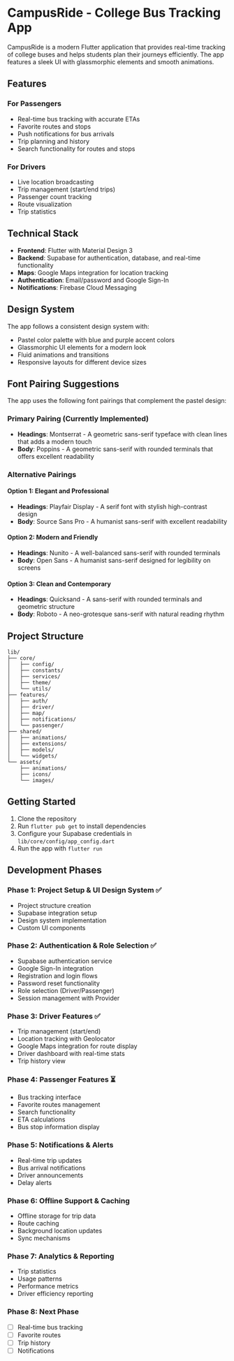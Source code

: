 # CampusRide - College Bus Tracking App

CampusRide is a modern Flutter application that provides real-time tracking of college buses and helps students plan their journeys efficiently. The app features a sleek UI with glassmorphic elements and smooth animations.

## Features

### For Passengers
- Real-time bus tracking with accurate ETAs
- Favorite routes and stops
- Push notifications for bus arrivals
- Trip planning and history
- Search functionality for routes and stops

### For Drivers
- Live location broadcasting
- Trip management (start/end trips)
- Passenger count tracking
- Route visualization
- Trip statistics

## Technical Stack

- **Frontend**: Flutter with Material Design 3
- **Backend**: Supabase for authentication, database, and real-time functionality
- **Maps**: Google Maps integration for location tracking
- **Authentication**: Email/password and Google Sign-In
- **Notifications**: Firebase Cloud Messaging

## Design System

The app follows a consistent design system with:
- Pastel color palette with blue and purple accent colors
- Glassmorphic UI elements for a modern look
- Fluid animations and transitions
- Responsive layouts for different device sizes

## Font Pairing Suggestions

The app uses the following font pairings that complement the pastel design:

### Primary Pairing (Currently Implemented)
- **Headings**: Montserrat - A geometric sans-serif typeface with clean lines that adds a modern touch
- **Body**: Poppins - A geometric sans-serif with rounded terminals that offers excellent readability

### Alternative Pairings

#### Option 1: Elegant and Professional
- **Headings**: Playfair Display - A serif font with stylish high-contrast design
- **Body**: Source Sans Pro - A humanist sans-serif with excellent readability

#### Option 2: Modern and Friendly
- **Headings**: Nunito - A well-balanced sans-serif with rounded terminals
- **Body**: Open Sans - A humanist sans-serif designed for legibility on screens

#### Option 3: Clean and Contemporary
- **Headings**: Quicksand - A sans-serif with rounded terminals and geometric structure
- **Body**: Roboto - A neo-grotesque sans-serif with natural reading rhythm

## Project Structure

```
lib/
├── core/
│   ├── config/
│   ├── constants/
│   ├── services/
│   ├── theme/
│   └── utils/
├── features/
│   ├── auth/
│   ├── driver/
│   ├── map/
│   ├── notifications/
│   └── passenger/
├── shared/
│   ├── animations/
│   ├── extensions/
│   ├── models/
│   └── widgets/
└── assets/
    ├── animations/
    ├── icons/
    └── images/
```

## Getting Started

1. Clone the repository
2. Run `flutter pub get` to install dependencies
3. Configure your Supabase credentials in `lib/core/config/app_config.dart`
4. Run the app with `flutter run`

## Development Phases

### Phase 1: Project Setup & UI Design System ✅
- Project structure creation
- Supabase integration setup
- Design system implementation
- Custom UI components

### Phase 2: Authentication & Role Selection ✅
- Supabase authentication service
- Google Sign-In integration
- Registration and login flows
- Password reset functionality
- Role selection (Driver/Passenger)
- Session management with Provider

### Phase 3: Driver Features ✅
- Trip management (start/end)
- Location tracking with Geolocator
- Google Maps integration for route display
- Driver dashboard with real-time stats
- Trip history view

### Phase 4: Passenger Features ⏳
- Bus tracking interface
- Favorite routes management
- Search functionality
- ETA calculations
- Bus stop information display

### Phase 5: Notifications & Alerts
- Real-time trip updates
- Bus arrival notifications
- Driver announcements
- Delay alerts

### Phase 6: Offline Support & Caching
- Offline storage for trip data
- Route caching
- Background location updates
- Sync mechanisms

### Phase 7: Analytics & Reporting
- Trip statistics
- Usage patterns
- Performance metrics
- Driver efficiency reporting

### Phase 8: Next Phase
- [ ] Real-time bus tracking
- [ ] Favorite routes
- [ ] Trip history
- [ ] Notifications
